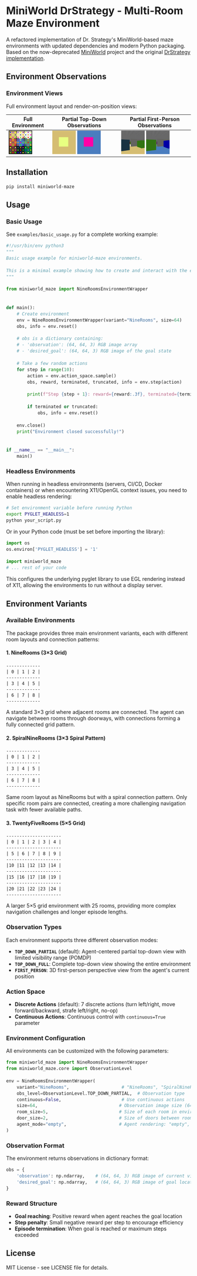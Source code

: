 # MiniWorld DrStrategy - Multi-Room Maze Environment

A refactored implementation of Dr. Strategy's MiniWorld-based maze environments with updated dependencies and modern Python packaging. Based on the now-deprecated [MiniWorld](https://github.com/Farama-Foundation/Miniworld) project and the original [DrStrategy implementation](https://github.com/ahn-ml/drstrategy).

## Environment Observations

### Environment Views
Full environment layout and render-on-position views:

| Full Environment | Partial Top-Down Observations | Partial First-Person Observations |
|---|---|---|
| ![Full View Clean](assets/images/full_view_clean.png) | ![Top Middle TD](assets/images/render_on_pos_1_top_middle_room_topdown.png) ![Center TD](assets/images/render_on_pos_3_environment_center_topdown.png) | ![Top Middle FP](assets/images/render_on_pos_1_top_middle_room_firstperson.png) ![Center FP](assets/images/render_on_pos_3_environment_center_firstperson.png) |

## Installation

```bash
pip install miniworld-maze
```

## Usage

### Basic Usage

See `examples/basic_usage.py` for a complete working example:

```python
#!/usr/bin/env python3
"""
Basic usage example for miniworld-maze environments.

This is a minimal example showing how to create and interact with the environment.
"""

from miniworld_maze import NineRoomsEnvironmentWrapper


def main():
    # Create environment
    env = NineRoomsEnvironmentWrapper(variant="NineRooms", size=64)
    obs, info = env.reset()

    # obs is a dictionary containing:
    # - 'observation': (64, 64, 3) RGB image array
    # - 'desired_goal': (64, 64, 3) RGB image of the goal state

    # Take a few random actions
    for step in range(10):
        action = env.action_space.sample()
        obs, reward, terminated, truncated, info = env.step(action)

        print(f"Step {step + 1}: reward={reward:.3f}, terminated={terminated}")

        if terminated or truncated:
            obs, info = env.reset()

    env.close()
    print("Environment closed successfully!")


if __name__ == "__main__":
    main()
```

### Headless Environments

When running in headless environments (servers, CI/CD, Docker containers) or when encountering X11/OpenGL context issues, you need to enable headless rendering:

```bash
# Set environment variable before running Python
export PYGLET_HEADLESS=1
python your_script.py
```

Or in your Python code (must be set before importing the library):

```python
import os
os.environ['PYGLET_HEADLESS'] = '1'

import miniworld_maze
# ... rest of your code
```

This configures the underlying pyglet library to use EGL rendering instead of X11, allowing the environments to run without a display server.

## Environment Variants

### Available Environments

The package provides three main environment variants, each with different room layouts and connection patterns:

#### 1. NineRooms (3×3 Grid)
```
-------------
| 0 | 1 | 2 |
-------------
| 3 | 4 | 5 |
-------------
| 6 | 7 | 8 |
-------------
```
A standard 3×3 grid where adjacent rooms are connected. The agent can navigate between rooms through doorways, with connections forming a fully connected grid pattern.

#### 2. SpiralNineRooms (3×3 Spiral Pattern)
```
-------------
| 0 | 1 | 2 |
-------------
| 3 | 4 | 5 |
-------------
| 6 | 7 | 8 |
-------------
```
Same room layout as NineRooms but with a spiral connection pattern. Only specific room pairs are connected, creating a more challenging navigation task with fewer available paths.

#### 3. TwentyFiveRooms (5×5 Grid)
```
---------------------
| 0 | 1 | 2 | 3 | 4 |
---------------------
| 5 | 6 | 7 | 8 | 9 |
---------------------
|10 |11 |12 |13 |14 |
---------------------
|15 |16 |17 |18 |19 |
---------------------
|20 |21 |22 |23 |24 |
---------------------
```
A larger 5×5 grid environment with 25 rooms, providing more complex navigation challenges and longer episode lengths.

### Observation Types

Each environment supports three different observation modes:

- **`TOP_DOWN_PARTIAL`** (default): Agent-centered partial top-down view with limited visibility range (POMDP)
- **`TOP_DOWN_FULL`**: Complete top-down view showing the entire environment
- **`FIRST_PERSON`**: 3D first-person perspective view from the agent's current position

### Action Space

- **Discrete Actions** (default): 7 discrete actions (turn left/right, move forward/backward, strafe left/right, no-op)
- **Continuous Actions**: Continuous control with `continuous=True` parameter

### Environment Configuration

All environments can be customized with the following parameters:

```python
from miniworld_maze import NineRoomsEnvironmentWrapper
from miniworld_maze.core import ObservationLevel

env = NineRoomsEnvironmentWrapper(
    variant="NineRooms",                    # "NineRooms", "SpiralNineRooms", "TwentyFiveRooms"
    obs_level=ObservationLevel.TOP_DOWN_PARTIAL,  # Observation type
    continuous=False,                       # Use continuous actions
    size=64,                               # Observation image size (64x64)
    room_size=5,                           # Size of each room in environment units
    door_size=2,                           # Size of doors between rooms  
    agent_mode="empty",                    # Agent rendering: "empty", "circle", "triangle"
)
```

### Observation Format

The environment returns observations in dictionary format:

```python
obs = {
    'observation': np.ndarray,    # (64, 64, 3) RGB image of current view
    'desired_goal': np.ndarray,   # (64, 64, 3) RGB image of goal location
}
```

### Reward Structure

- **Goal reaching**: Positive reward when agent reaches the goal location
- **Step penalty**: Small negative reward per step to encourage efficiency
- **Episode termination**: When goal is reached or maximum steps exceeded


## License

MIT License - see LICENSE file for details.